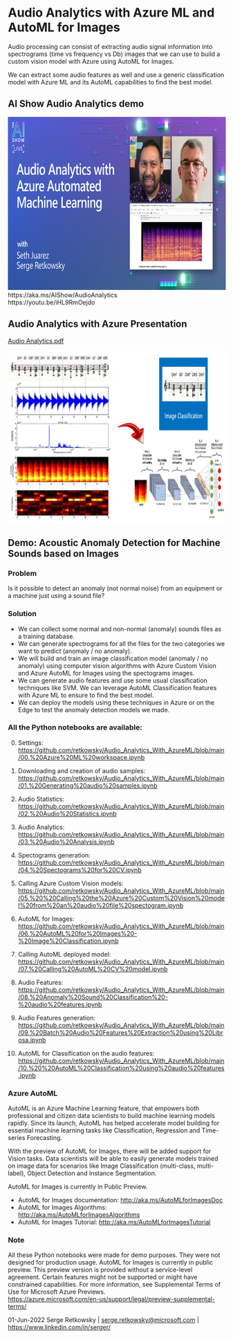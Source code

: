 # Audio Analytics with Azure ML and AutoML for Images

Audio processing can consist of extracting audio signal information into spectrograms (time vs frequency vs Db) images that we can use to build a custom vision model with Azure using AutoML for Images. 

We can extract some audio features as well and use a generic classification model with Azure ML and its AutoML capabilities to find the best model.

## AI Show Audio Analytics demo<br>
<img src="AIShow.jpg" height = 400>
https://aka.ms/AIShow/AudioAnalytics
<br>
https://youtu.be/iHL9RmOejdo

## Audio Analytics with Azure Presentation<br>
[Audio Analytics.pdf](https://github.com/retkowsky/Audio_Analytics_With_AzureML/blob/main/Audio%20Analytics.pdf)

<img src="image.jpg" height = 400>

## Demo: Acoustic Anomaly Detection for Machine Sounds based on Images

### Problem
Is it possible to detect an anomaly (not normal noise) from an equipment or a machine just using a sound file?

### Solution
- We can collect some normal and non-normal (anomaly) sounds files as a training database.
- We can generate spectrograms for all the files for the two categories we want to predict (anomaly / no anomaly).
- We will build and train an image classification model (anomaly / no anomaly) using computer vision algorithms with Azure Custom Vision and Azure AutoML for Images using the spectograms images.
- We can generate audio features and use some usual classification techniques like SVM. We can leverage AutoML Classification features with Azure ML to ensure to find the best model.
- We can deploy the models using these techniques in Azure or on the Edge to test the anomaly detection models we made.

### All the Python notebooks are available:

0. Settings:
https://github.com/retkowsky/Audio_Analytics_With_AzureML/blob/main/00.%20Azure%20ML%20workspace.ipynb

1. Downloading and creation of audio samples:
https://github.com/retkowsky/Audio_Analytics_With_AzureML/blob/main/01.%20Generating%20audio%20samples.ipynb

2. Audio Statistics:
https://github.com/retkowsky/Audio_Analytics_With_AzureML/blob/main/02.%20Audio%20Statistics.ipynb 

3. Audio Analytics:
https://github.com/retkowsky/Audio_Analytics_With_AzureML/blob/main/03.%20Audio%20Analysis.ipynb 

4. Spectograms generation:
https://github.com/retkowsky/Audio_Analytics_With_AzureML/blob/main/04.%20Spectograms%20for%20CV.ipynb 

5. Calling Azure Custom Vision models:
https://github.com/retkowsky/Audio_Analytics_With_AzureML/blob/main/05.%20%20Calling%20the%20Azure%20Custom%20Vision%20model%20from%20an%20audio%20file%20spectogram.ipynb 

6. AutoML for Images:
https://github.com/retkowsky/Audio_Analytics_With_AzureML/blob/main/06.%20AutoML%20for%20Images%20-%20Image%20Classification.ipynb

7. Calling AutoML deployed model:
https://github.com/retkowsky/Audio_Analytics_With_AzureML/blob/main/07.%20Calling%20AutoML%20CV%20model.ipynb

8. Audio Features:
https://github.com/retkowsky/Audio_Analytics_With_AzureML/blob/main/08.%20Anomaly%20Sound%20Classification%20-%20audio%20features.ipynb

9. Audio Features generation:
https://github.com/retkowsky/Audio_Analytics_With_AzureML/blob/main/09.%20Batch%20Audio%20Features%20Extraction%20using%20Librosa.ipynb

10. AutoML for Classification on the audio features:
https://github.com/retkowsky/Audio_Analytics_With_AzureML/blob/main/10.%20%20AutoML%20Classification%20using%20audio%20features.ipynb

### Azure AutoML
AutoML is an Azure Machine Learning feature, that empowers both professional and citizen data scientists to build machine learning models rapidly. Since its launch, AutoML has helped accelerate model building for essential machine learning tasks like Classification, Regression and Time-series Forecasting.

With the preview of AutoML for Images, there will be added support for Vision tasks. Data scientists will be able to easily generate models trained on image data for scenarios like Image Classification (multi-class, multi-label), Object Detection and Instance Segmentation.

AutoML for Images is currently in Public Preview.

- AutoML for Images documentation: http://aka.ms/AutoMLforImagesDoc
- AutoML for Images Algorithms: http://aka.ms/AutoMLforImagesAlgorithms
- AutoML for Images Tutorial: http://aka.ms/AutoMLforImagesTutorial

### Note
All these Python notebooks were made for demo purposes. They were not designed for production usage. AutoML for Images is currently in public preview. This preview version is provided without a service-level agreement. Certain features might not be supported or might have constrained capabilities. 
For more information, see Supplemental Terms of Use for Microsoft Azure Previews. <br>
https://azure.microsoft.com/en-us/support/legal/preview-supplemental-terms/

01-Jun-2022
Serge Retkowsky | serge.retkowsky@microsoft.com | https://www.linkedin.com/in/serger/
